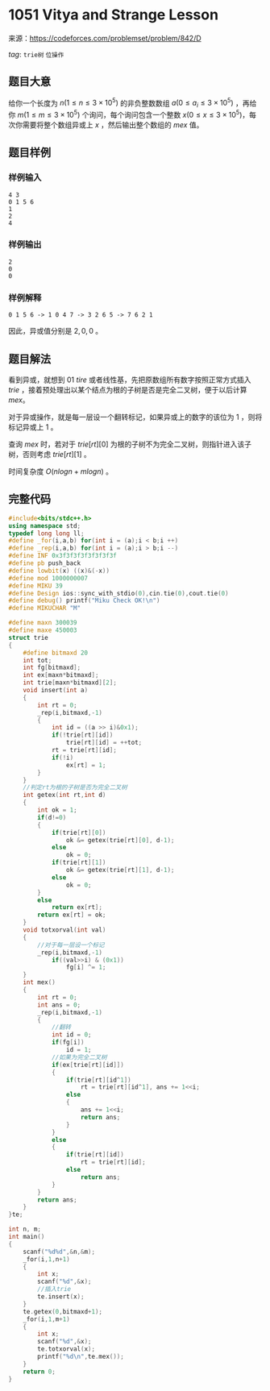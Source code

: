 # 1051 Vitya and Strange Lesson

来源：https://codeforces.com/problemset/problem/842/D

$tag:$ `trie树` `位操作`  

## 题目大意

给你一个长度为 $n(1≤n≤3×10^5)$ 的非负整数数组 $a(0≤a_i≤3×10^5)$ ，再给你 $m(1≤m≤3×10^5)$ 个询问，每个询问包含一个整数 $x(0≤x≤3×10^5)$，每次你需要将整个数组异或上 $x$ ，然后输出整个数组的 $mex$ 值。



## 题目样例

### 样例输入

```
4 3
0 1 5 6
1
2
4
```

### 样例输出

```
2
0
0
```

### 样例解释

`0 1 5 6 -> 1 0 4 7 -> 3 2 6 5 -> 7 6 2 1`

因此，异或值分别是 $2,0,0$ 。  



## 题目解法

看到异或，就想到 $01$ $tire$ 或者线性基，先把原数组所有数字按照正常方式插入 $trie$ ，接着预处理出以某个结点为根的子树是否是完全二叉树，便于以后计算 $mex$。

对于异或操作，就是每一层设一个翻转标记，如果异或上的数字的该位为 $1$ ，则将标记异或上 $1$ 。

查询 $mex$ 时，若对于 $trie[rt][0]$ 为根的子树不为完全二叉树，则指针进入该子树，否则考虑 $trie[rt][1]$ 。

时间复杂度 $O(nlogn+mlogn)$ 。 



## 完整代码

```c++
#include<bits/stdc++.h>
using namespace std;
typedef long long ll;
#define _for(i,a,b) for(int i = (a);i < b;i ++)
#define _rep(i,a,b) for(int i = (a);i > b;i --)
#define INF 0x3f3f3f3f3f3f3f3f
#define pb push_back
#define lowbit(x) ((x)&(-x))
#define mod 1000000007
#define MIKU 39
#define Design ios::sync_with_stdio(0),cin.tie(0),cout.tie(0)
#define debug() printf("Miku Check OK!\n")
#define MIKUCHAR "M"

#define maxn 300039
#define maxe 450003
struct trie
{
	#define bitmaxd 20
	int tot;
	int fg[bitmaxd];
	int ex[maxn*bitmaxd];
	int trie[maxn*bitmaxd][2];
	void insert(int a)
	{
		int rt = 0;
		_rep(i,bitmaxd,-1)
		{
			int id = ((a >> i)&0x1);
			if(!trie[rt][id])
				trie[rt][id] = ++tot;
			rt = trie[rt][id];
			if(!i)
				ex[rt] = 1;
		}
	}
    //判定rt为根的子树是否为完全二叉树
	int getex(int rt,int d)
	{
		int ok = 1;
		if(d!=0)
		{
			if(trie[rt][0])
				ok &= getex(trie[rt][0], d-1);
			else
				ok = 0;
			if(trie[rt][1])
				ok &= getex(trie[rt][1], d-1);
			else
				ok = 0;
		}
		else
			return ex[rt];
		return ex[rt] = ok;
	}
	void totxorval(int val)
	{
		//对于每一层设一个标记
        _rep(i,bitmaxd,-1)
			if((val>>i) & (0x1))
				fg[i] ^= 1;
	} 
	int mex()
	{
		int rt = 0;
		int ans = 0;
		_rep(i,bitmaxd,-1)
		{
			//翻转
            int id = 0;
			if(fg[i])
				id = 1;
            //如果为完全二叉树
			if(ex[trie[rt][id]])
			{
				if(trie[rt][id^1])
					rt = trie[rt][id^1], ans += 1<<i;
				else
				{
					ans += 1<<i;
					return ans;
				}
			}
			else
			{
				if(trie[rt][id])
					rt = trie[rt][id];
				else
					return ans;
			}
		}
		return ans;
	}
}te;

int n, m;
int main()
{
	scanf("%d%d",&n,&m);
	_for(i,1,n+1)
	{
		int x;
		scanf("%d",&x);
        //插入trie
		te.insert(x);
	}
	te.getex(0,bitmaxd+1);
	_for(i,1,m+1)
	{
		int x;
		scanf("%d",&x);
		te.totxorval(x);
		printf("%d\n",te.mex());
	}
	return 0;
}
```

